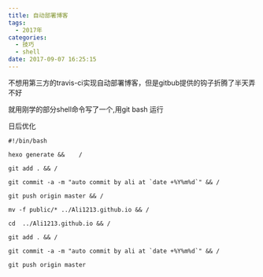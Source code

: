 ```yaml
---
title: 自动部署博客
tags:
  - 2017年
categories:
  - 技巧
  - shell
date: 2017-09-07 16:25:15
---
```


不想用第三方的travis-ci实现自动部署博客，但是gitbub提供的钩子折腾了半天弄不好

就用刚学的部分shell命令写了一个,用git bash 运行

日后优化

```shell
#!/bin/bash

hexo generate &&    /

git add . && /

git commit -a -m "auto commit by ali at `date +%Y%m%d`" && /

git push origin master && /

mv -f public/* ../Ali1213.github.io && /

cd  ../Ali1213.github.io && /

git add . && /

git commit -a -m "auto commit by ali at `date +%Y%m%d`" && /

git push origin master
```